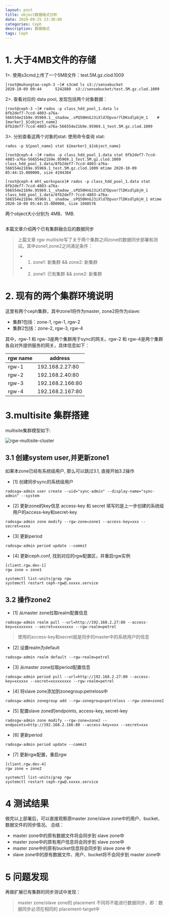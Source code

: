 ```yaml
---
layout: post
title: object数据格式分析
date: 2020-09-25 23:30:09
categories: Ceph
description: 数据格式
tags: Ceph
---
```



# 1. 大于4MB文件的存储

1>. 使用s3cmd上传了一个5MB文件：test.5M.gz.clod.1009

```
[root@muhongtao-ceph-3 ~]# s3cmd ls s3://sensebucket
2020-10-09 09:44      5242880  s3://sensebucket/test.5M.gz.clod.1009
```

2>. 查看对应的 data pool, 发现包括两个对象数据：

```
[root@ceph-3 ~]# rados -p class_hdd_pool_1.data ls
8fb2def7-7ccd-4803-a76a-566554e21b9e.95969.1__shadow_.sPQ50HnGJ3iXld7Dpvor7lDKsdlpbjH_1    #{marker}_${object_name}
8fb2def7-7ccd-4803-a76a-566554e21b9e.95969.1_test.5M.gz.clod.1009
```

3>. 分别查看这两个对象的stat:
使用命令查询 stat:
```
rados -p ${pool_name} stat ${marker}_${object_name}
```

```
[root@ceph-4 ~]# rados -p class_hdd_pool_1.data stat 8fb2def7-7ccd-4803-a76a-566554e21b9e.95969.1_test.5M.gz.clod.1009
class_hdd_pool_1.data/8fb2def7-7ccd-4803-a76a-566554e21b9e.95969.1_test.5M.gz.clod.1009 mtime 2020-10-09 05:44:15.000000, size 4194304

[root@ceph-4 mht_workspace]# rados -p class_hdd_pool_1.data stat 8fb2def7-7ccd-4803-a76a-566554e21b9e.95969.1__shadow_.sPQ50HnGJ3iXld7Dpvor7lDKsdlpbjH_1
class_hdd_pool_1.data/8fb2def7-7ccd-4803-a76a-566554e21b9e.95969.1__shadow_.sPQ50HnGJ3iXld7Dpvor7lDKsdlpbjH_1 mtime 2020-10-09 05:44:15.000000, size 1048576
```

两个object大小分别为 4MB、1MB.

```

```

本篇文章介绍两个已有集群融合后的数据同步
> 上篇文章 rgw multisite写了关于两个集群之间zone的数据同步部署和测试。其中zone1,zone2之间满足条件：
> - 1. zone1: 新集群 && zone2: 新集群
> - 2. zone1: 已有集群 && zone2: 新集群

# 2. 现有的两个集群环境说明

这里有两个ceph集群，其中zone1将作为master, zone2将作为slave:

- 集群1包括：zone-1, rgw-1, rgw-2
- 集群2包括：zone-2, rgw-3, rgw-4

其中，rgw-1 和 rgw-3是两个集群用于sync的网关。rgw-2 和 rgw-4是两个集群各自对外提供服务的网关，具体信息如下：

| rgw name | address          |
| -------- | -------          |
| rgw-1    | 192.168.2.27:80  |
| rgw-2    | 192.168.2.40:80  | 
| rgw-3    | 192.168.2.166:80 |
| rgw-4    | 192.168.2.167:80 |

 
# 3.multisite 集群搭建
multisite集群模型如下:

![rgw-multisite-cluster](https://mu-qer.github.io/assets/img/ceph/2020-09-25-rgw-multisite-cluster-01.jpg)

## 3.1 创建system user,并更新zone1
如果本zone已经有系统级用户, 那么可以跳过3.1, 直接开始3.2操作

- [1] 创建同步sync的系统级用户

```
radosgw-admin user create --uid="sync-admin" --display-name="sync-admin" --system
```

- [2] 更新zone的key信息
access-key 和 secret 填写的是上一步创建的系统级用户的access-key和secret-key
```
radosgw-admin zone modify --rgw-zone=zone1 --access-key=xxx --secret=xxxx 
```

- [3] 更新period

```
radosgw-admin period update --commit
```

- [4] 更新ceph.conf, 找到对应的rgw配置区，并重启rgw实例

```
[client.rgw.dev-1]
rgw zone = zone1

systemctl list-units|grep rgw
systemctl restart ceph-rgw@.xxxxx.service
```

## 3.2 操作zone2

- [1] 从master zone拉取realm配置信息

```
radosgw-admin realm pull --url=http://192.168.2.27:80 --access-key=xxxxxxxx --secret=xxxxxxxx --rgw-realm=petrel
```
> 使用的access-key和secret就是同步的master中的系统用户的信息

- [2] 设置realm为default
```
radosgw-admin realm default --rgw-realm=petrel
```

- [3] 从master zone拉取period配置信息

```
radosgw-admin period pull --url=http://192.168.2.27:80 --access-key=xxxxxx --secret=xxxxxxxxx --rgw-realm=petrel
```
- [4] 将slave zone添加到zonegroup:petreloss中

```
radosgw-admin zonegroup add --rgw-zonegroup=petreloss --rgw-zone=zone2
```

- [5] 配置slave zone的endpoints, access-key, secret-key

```
radosgw-admin zone modify --rgw-zone=zone2 --endpoints=http://192.168.2.166:80 --access-key=xxx --secret=xxx
```

- [6] 更新period

```
radosgw-admin period update --commit
```
- [7] 更新rgw配置，重启rgw

```
[client.rgw.dev-4]
rgw zone = zone2

systemctl list-units|grep rgw
systemctl restart ceph-rgw@.xxxxx.service
```

# 4 测试结果
做完以上部署后，可以直接观察原master zone/slave zone中的用户、bucket、数据文件的同步情况。
总结：
- master zone中的原有数据文件将会同步到 slave zone中
- master zone中的原有用户信息将会同步到 slave zone中
- master zone中的原有bucket信息将会同步到 slave zone 中
- slave zone中的原有数据文件、用户、bucket将不会同步到 master zone中


# 5 问题发现
再做扩展已有集群的同步测试中发现：
> master zone/slave zone的 placement 不同将不能进行数据同步，即：数据同步必须在相同的 placement-target中

